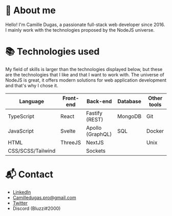 # 🤔 About me
Hello! I'm Camille Dugas, a passionate full-stack web developer since 2016. I mainly work with the technologies proposed by the NodeJS universe.

# 📚 Technologies used 
My field of skills is larger than the technologies displayed below, but these are the technologies that I like and that I want to work with. The universe of NodeJS is great, it offers modern solutions for web application development and that's why I chose it.

| Language          | Front-end | Back-end         | Database | Other tools |
| ----------------- | --------- | ---------------- | -------- | ----------- |
| TypeScript        | React     | Fastify (REST)   | MongoDB  | Git         |
| JavaScript        | Svelte    | Apollo (GraphQL) | SQL      | Docker      |
| HTML              | ThreeJS   | NextJS           |          | Unix        |
| CSS/SCSS/Tailwind |           | Sockets          |          |             |

# 📬 Contact
- <a href="https://www.linkedin.com/in/camille-dugas" target="_blank">LinkedIn</a>
- [Camilledugas.pro@gmail.com](mailto:camilledugas.pro@gmail.com)
- <a href="https://twitter.com/Bluzzi_" target="_blank">Twitter</a>
- Discord (Bluzzi#2000)
